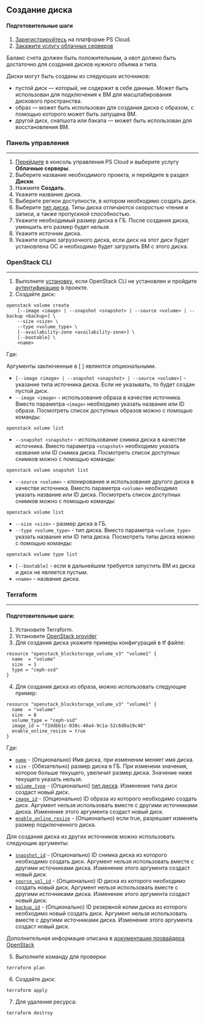 ## Создание диска
#### Подготовительные шаги

1. [Зарегистрируйтесь](https://auth.ps.kz/register) на платформе PS Cloud.
2. [Закажите услугу облачных серверов](https://www.ps.kz/hosting/vpc) 

Баланс счета должен быть положительным, а квот должно быть достаточно для создания дисков нужного объема и типа.

Диски могут быть созданы из следуюших источников: 
- пустой диск — который, не содержит в себе данные. Может быть использован для подключения к ВМ для масштабирования дискового пространства. 
- образ —  может быть использован для создания диска с образом, с помощью которого может быть запущена ВМ. 
- другой диск, снапшота или бэкапа — может быть использован для восстановления ВМ.
### Панель управления
---
1. [Перейдите](https://console.ps.kz/) в консоль управления PS Cloud и выберите услугу **Облачные серверы**.
2. Выберите название необходимого проекта, и перейдите в раздел **Диски**.
3. Нажмите **Создать**.
4. Укажите название диска. 
5. Выберите регион доступности, в котором необходимо создать диск. 
6. Выберите [тип диска](empty). Типы диска отличаются скоростью чтения и записи, а также пропускной способностью. 
7. Укажите необходимый размер диска в ГБ. После создания диска, уменшить его размер будет нельзя.
8. Укажите источник диска. 
9. Укажите опцию загрузочного диска, если диск на этот диск будет установлена ОС и необходимо будет загрузить ВМ с этого диска.

### OpenStack CLI
---
1. Выполните [установку](ps.kz), если OpenStack CLI не установлен и пройдите [аутентификацию](empty) в проекте.
2. Создайте диск:

```shell
openstack volume create
    [--image <image> | --snapshot <snapshot> | --source <volume> | --backup <backup>] \
    --size <size> \
    --type <volume_type> \
    [--availability-zone <availability-zone>] \
    [--bootable] \
    <name>
```

Где: 

Аргументы заключенные в [ ] являются опциональными. 

- `[--image <image> | --snapshot <snapshot> | --source <volume>]` - указание типа источника диска. Если не указывать, то будет создан пустой диск.
- `--image <image>` - использование образа в качестве источника. Вместо параметра `<image>` необходимо указать название или ID образа. Посмотреть список доступных образов можно с помощью команды:

```shell
openstack volume list
```

- `--snapshot <snapshot>` - использование снимка диска в качестве источника. Вместо параметра `<snapshot>` необходимо указать название или ID снимка диска. Посмотреть список доступных снимков можно  с помощью команды:

```
openstack volume snapshot list
```

- ``--source <volume>`` - клонирование и использование другого диска в качестве источника.  Вместо параметра `<volume>` необходимо указать название или ID диска. Посмотреть список доступных снимков можно  с помощью команды:

```
openstack volume list
```

- `--size <size>` - размер диска в ГБ.
- `--type <volume_type>` - тип диска. Вместо параметра `<volume_type>` указать название или ID типа диска. Посмотреть типы диска можно с помощью команды:

```shell
openstack volume type list
```

- `[--bootable]` - если в дальнейшем требуется запустить ВМ из диска и диск не является пустым. 
- `<name>` - название диска. 

### Terraform
---
#### Подготовительные шаги:

1. Установите Terraform.
2. Установите [OpenStack provider](https://registry.terraform.io/providers/terraform-provider-openstack/openstack/latest/docs)
3. Для создания диска укажите примеры конфигураций в tf файле:

```hcl
resource "openstack_blockstorage_volume_v3" "volume1" {
  name  = "volume"
  size  = 1
  type = "ceph-ssd"
}
```

4. Для создания диска из образа, можно использовать следующие пример:

```hcl
resource "openstack_blockstorage_volume_v3" "volume1" {
  name  = "volume"
  size  = 8
  volume_type = "ceph-ssd"
  image_id = "f2ddbb1c-038c-40a4-9c1a-52c6d8a19c40"
  enable_online_resize = true
}

```

Где:

- [`name`](https://registry.terraform.io/providers/terraform-provider-openstack/openstack/latest/docs/resources/blockstorage_volume_v3#name) - (Опционально) Имя диска, при изменении меняет имя диска. 
- `size` - (Обязательно) размер диска в ГБ. При изменеии значения, которое больше текущего, увеличит размер диска. Значение ниже текущего указать нельзя.
- [`volume_type`](https://registry.terraform.io/providers/terraform-provider-openstack/openstack/latest/docs/resources/blockstorage_volume_v3#volume_type) - (Опционально) [тип диска](empty). Изменение типа диск создаст новый диск. 
- [`image_id`](https://registry.terraform.io/providers/terraform-provider-openstack/openstack/latest/docs/resources/blockstorage_volume_v3#image_id) - (Опционально) ID образа из которого необходимо создать диск. Аргумент нельзя использовать вместе с другими источниками диска. Изменение этого аргумента создаст новый диск. 
- [`enable_online_resize`](https://registry.terraform.io/providers/terraform-provider-openstack/openstack/latest/docs/resources/blockstorage_volume_v3#enable_online_resize) - (Опционально) если true, разрешает изменять размер подключенного диска. 

Для создания диска из других источников можно использовать следующие аргументы: 

- [`snapshot_id`](https://registry.terraform.io/providers/terraform-provider-openstack/openstack/latest/docs/resources/blockstorage_volume_v3#snapshot_id) - (Опционально) ID снимка диска из которого необходимо создать диск. Аргумент нельзя использовать вместе с другими источниками диска. Изменение этого аргумента создаст новый диск. 
- [`source_vol_id`](https://registry.terraform.io/providers/terraform-provider-openstack/openstack/latest/docs/resources/blockstorage_volume_v3#source_vol_id) - (Опционально) ID диска из которого необходимо создать новый диск. Аргумент нельзя использовать вместе с другими источниками диска. Изменение этого аргумента создаст новый диск. 
- [`backup_id`](https://registry.terraform.io/providers/terraform-provider-openstack/openstack/latest/docs/resources/blockstorage_volume_v3#backup_id) - (Опционально) ID резервной копии диска из которого необходимо новый создать диск. Аргумент нельзя использовать вместе с другими источниками диска. Изменение этого аргумента создаст новый диск. 

Дополнительная информация описана в [документации провайдера OpenStack](https://registry.terraform.io/providers/terraform-provider-openstack/openstack/latest/docs/)


5. Выполните команду для проверки:

```hcl
terraform plan
```

6. Создайте диск:

```
terraform apply
```

7. Для удаления ресурса:

```
terraform destroy
```